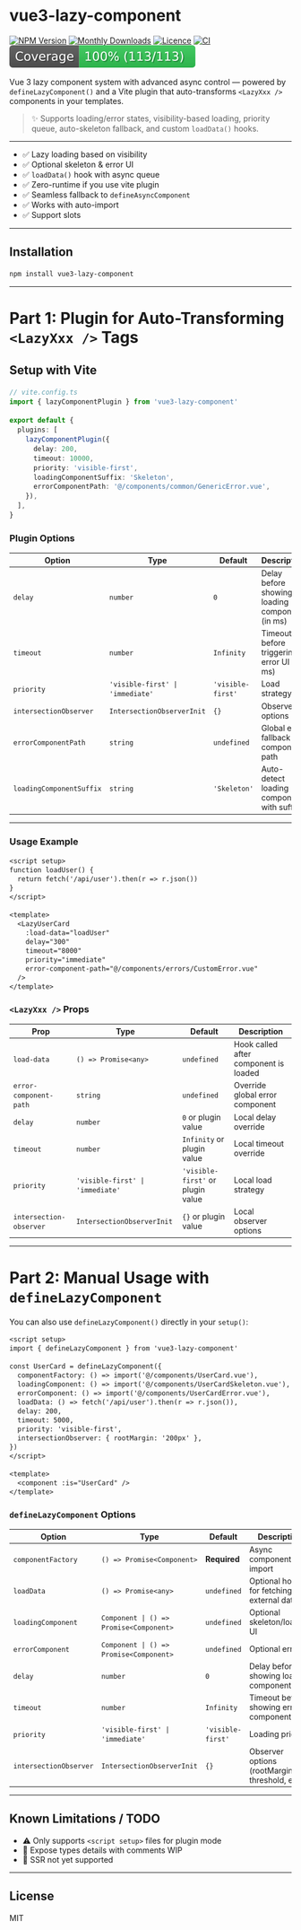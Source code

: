 # vue3-lazy-component

[![NPM Version](https://badgen.net/npm/v/vue3-lazy-component)](https://www.npmjs.com/package/vue3-lazy-component)
[![Monthly Downloads](https://badgen.net/npm/dm/vue3-lazy-component)](https://www.npmjs.com/package/vue3-lazy-component)
[![Licence](https://badgen.net/npm/license/vue3-lazy-component)](https://github.com/jbaubree/vue3-lazy-component/blob/main/LICENSE.md)
[![CI](https://github.com/jbaubree/vue3-lazy-component/actions/workflows/ci.yml/badge.svg?branch=main)](https://github.com/jbaubree/vue3-lazy-component/actions/workflows/ci.yml)
[![Coverage](https://github.com/jbaubree/vue3-lazy-component/blob/main/badge.svg)](https://github.com/jbaubree/vue3-lazy-component/tree/main/test)

Vue 3 lazy component system with advanced async control — powered by `defineLazyComponent()` and a Vite plugin that auto-transforms `<LazyXxx />` components in your templates.

> ✨ Supports loading/error states, visibility-based loading, priority queue, auto-skeleton fallback, and custom `loadData()` hooks.

---

- ✅ Lazy loading based on visibility
- ✅ Optional skeleton & error UI
- ✅ `loadData()` hook with async queue
- ✅ Zero-runtime if you use vite plugin
- ✅ Seamless fallback to `defineAsyncComponent`
- ✅ Works with auto-import
- ✅ Support slots

---

## Installation

```bash
npm install vue3-lazy-component
```

---

# Part 1: Plugin for Auto-Transforming `<LazyXxx />` Tags

## Setup with Vite

```ts
// vite.config.ts
import { lazyComponentPlugin } from 'vue3-lazy-component'

export default {
  plugins: [
    lazyComponentPlugin({
      delay: 200,
      timeout: 10000,
      priority: 'visible-first',
      loadingComponentSuffix: 'Skeleton',
      errorComponentPath: '@/components/common/GenericError.vue',
    }),
  ],
}
```

### Plugin Options

| Option                    | Type                           | Default        | Description |
|---------------------------|--------------------------------|----------------|-------------|
| `delay`                  | `number`                       | `0`            | Delay before showing loading component (in ms) |
| `timeout`                | `number`                       | `Infinity`     | Timeout before triggering error UI (in ms) |
| `priority`               | `'visible-first' \| 'immediate'` | `'visible-first'` | Load strategy |
| `intersectionObserver`   | `IntersectionObserverInit`     | `{}`           | Observer options |
| `errorComponentPath`     | `string`                       | `undefined`    | Global error fallback component path |
| `loadingComponentSuffix` | `string`                       | `'Skeleton'`   | Auto-detect loading component with suffix |

---

### Usage Example

```vue
<script setup>
function loadUser() {
  return fetch('/api/user').then(r => r.json())
}
</script>

<template>
  <LazyUserCard
    :load-data="loadUser"
    delay="300"
    timeout="8000"
    priority="immediate"
    error-component-path="@/components/errors/CustomError.vue"
  />
</template>
```

### `<LazyXxx />` Props

| Prop                     | Type                              | Default        | Description |
|--------------------------|-----------------------------------|----------------|-------------|
| `load-data`              | `() => Promise<any>`              | `undefined`    | Hook called after component is loaded |
| `error-component-path`   | `string`                          | `undefined`    | Override global error component |
| `delay`                  | `number`                          | `0` or plugin value | Local delay override |
| `timeout`                | `number`                          | `Infinity` or plugin value | Local timeout override |
| `priority`               | `'visible-first' \| 'immediate'` | `'visible-first'` or plugin value | Local load strategy |
| `intersection-observer` | `IntersectionObserverInit`       | `{}` or plugin value | Local observer options |

---

# Part 2: Manual Usage with `defineLazyComponent`

You can also use `defineLazyComponent()` directly in your `setup()`:

```vue
<script setup>
import { defineLazyComponent } from 'vue3-lazy-component'

const UserCard = defineLazyComponent({
  componentFactory: () => import('@/components/UserCard.vue'),
  loadingComponent: () => import('@/components/UserCardSkeleton.vue'),
  errorComponent: () => import('@/components/UserCardError.vue'),
  loadData: () => fetch('/api/user').then(r => r.json()),
  delay: 200,
  timeout: 5000,
  priority: 'visible-first',
  intersectionObserver: { rootMargin: '200px' },
})
</script>

<template>
  <component :is="UserCard" />
</template>
```

### `defineLazyComponent` Options

| Option                 | Type                              | Default        | Description |
|------------------------|-----------------------------------|----------------|-------------|
| `componentFactory`     | `() => Promise<Component>`        | **Required**   | Async component import |
| `loadData`             | `() => Promise<any>`              | `undefined`    | Optional hook for fetching external data |
| `loadingComponent`     | `Component \| () => Promise<Component>` | `undefined`    | Optional skeleton/loading UI |
| `errorComponent`       | `Component \| () => Promise<Component>` | `undefined`    | Optional error UI |
| `delay`                | `number`                          | `0`            | Delay before showing loading component |
| `timeout`              | `number`                          | `Infinity`     | Timeout before showing error component |
| `priority`             | `'visible-first' \| 'immediate'` | `'visible-first'` | Loading priority |
| `intersectionObserver` | `IntersectionObserverInit`       | `{}`           | Observer options (rootMargin, threshold, etc.) |

---

## Known Limitations / TODO

- ⚠️ Only supports `<script setup>` files for plugin mode
- 🧪 Expose types details with comments WIP
- 🧱 SSR not yet supported

---

## License

MIT

